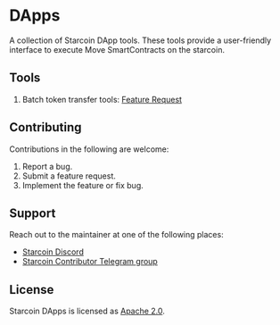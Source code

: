 # DApps

A collection of Starcoin DApp tools. These tools provide a user-friendly interface to execute Move SmartContracts on the starcoin.

## Tools

1. Batch token transfer tools: [Feature Request](https://github.com/starcoinorg/dapps/issues/3)


## Contributing

Contributions in the following are welcome:

1. Report a bug.
2. Submit a feature request.
3. Implement the feature or fix bug.


## Support

Reach out to the maintainer at one of the following places:

- [Starcoin Discord](https://discord.gg/starcoin)
- [Starcoin Contributor Telegram group](https://t.me/starcoin_contributor)

## License

Starcoin DApps is licensed as [Apache 2.0](./LICENSE).
